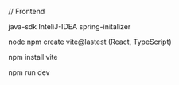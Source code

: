 // Frontend

java-sdk
InteliJ-IDEA
spring-initalizer

node
npm create vite@lastest (React, TypeScript)

npm install vite

npm run dev

